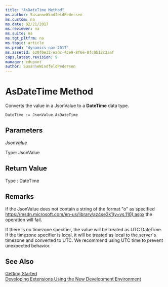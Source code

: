 ```yaml
---
title: "AsDateTime Method"
ms.author: SusanneWindfeldPedersen
ms.custom: na
ms.date: 02/21/2017
ms.reviewer: na
ms.suite: na
ms.tgt_pltfrm: na
ms.topic: article
ms.prod: "dynamics-nav-2017"
ms.assetid: 620f0e32-eadc-43e9-8f6e-8fc0b12c3aaf
caps.latest.revision: 9
manager: edupont
author: SusanneWindfeldPedersen
---
```


# AsDateTime Method

Converts the value in a JsonValue to a **DateTime** data type.

```
DateTime := JsonValue.AsDateTime
```

## Parameters
*JsonValue*

Type: JsonValue

## Return Value
Type : DateTime

## Remarks
If the JsonValue does not contain a string of the format "o" as specified https://msdn.microsoft.com/en-us/library/az4se3k1(v=vs.110).aspx the operation will fail.

If there is no timezone specifier, the value will be treated as UTC DateTime. If the timezone specifier is local, it will be treated as local to the server's timezone and converted to UTC.
We recommend using UTC time to prevent unexpected behavior.

<!-- //TODO:Link to example about custom parsing.-->

## See Also
[Getting Started](newdev-get-started.md)  
[Developing Extensions Using the New Development Environment](newdev-dev-overview.md)
